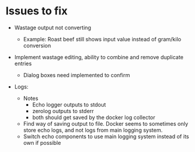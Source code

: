 Issues to fix
=============

* Wastage output not converting
	- Example: Roast beef still shows input value instead of gram/kilo conversion
* Implement wastage editing, ability to combine and remove duplicate entries
	- Dialog boxes need implemented to confirm

* Logs:
	+ Notes
		- Echo logger outputs to stdout
		- zerolog outputs to stderr
		- both should get saved by the docker log collector
	+ Find way of saving output to file.  Docker seems to sometimes only store echo logs, and
	  not logs from main logging system.
	+ Switch echo components to use main logging system instead of its own if possible
